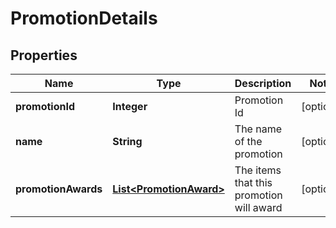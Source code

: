 
# PromotionDetails

## Properties
Name | Type | Description | Notes
------------ | ------------- | ------------- | -------------
**promotionId** | **Integer** | Promotion Id |  [optional]
**name** | **String** | The name of the promotion |  [optional]
**promotionAwards** | [**List&lt;PromotionAward&gt;**](PromotionAward.md) | The items that this promotion will award |  [optional]



